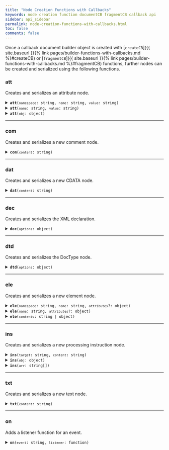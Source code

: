 ```yaml
---
title: "Node Creation Functions with Callbacks"
keywords: node creation function documentCB fragmentCB callback api
sidebar: api_sidebar
permalink: node-creation-functions-with-callbacks.html
toc: false
comments: false
---
```


Once a callback document builder object is created with [`createCB`]({{ site.baseurl }}{% link pages/builder-functions-with-callbacks.md %}#createCB) or
[`fragmentCB`]({{ site.baseurl }}{% link pages/builder-functions-with-callbacks.md %}#fragmentCB) functions, further nodes can be created and serialized using the following functions.

###  att

Creates and serializes an attribute node.

<details markdown="1">
<summary><code><strong>att</strong>(<code>namespace</code>: string, <code>name</code>: string, <code>value</code>: string)</code></summary>
<br/>

Creates and serializes an element attribute with the given namespace URI, name and 
value.

* `namespace` - namespace URI
* `name` - attribute name
* `value` - attribute value

```js
const { createCB } = require('xmlbuilder2');

const xmlBuilder = createCB({ 
  data: (chunk) => console.log(chunk)
  end: () => { },
  prettyPrint: true
});

xmlBuilder.ele('root').att('http://example.com/ns1', 'att', 'val').end();
```
```xml
<root xmlns:ns1="http://example.com/ns1" ns1:att="val"/>
```

</details>

<details markdown="1">
<summary><code><strong>att</strong>(<code>name</code>: string, <code>value</code>: string)</code></summary>
<br/>

Creates and serializes an element attribute with the given name and 
value.

* `name` - attribute name
* `value` - attribute value

```js
const { createCB } = require('xmlbuilder2');

const xmlBuilder = createCB({ 
  data: (chunk) => console.log(chunk)
  end: () => { },
  prettyPrint: true
});

xmlBuilder.ele('root').att('att', 'val').end();
```
```xml
<root att="val"/>
```

</details>

<details markdown="1">
<summary><code><strong>att</strong>(<code>obj</code>: object)</code></summary>
<br/>

Creates element attributes from each key/value pair of the given object.

* `obj` - a JS object containing element attributes and values

```js
const { createCB } = require('xmlbuilder2');

const xmlBuilder = createCB({ 
  data: (chunk) => console.log(chunk)
  end: () => { },
  prettyPrint: true
});

xmlBuilder.ele('root').att({ 'att1': 'val1', 'att2': 'val2' }).end();
```
```xml
<root att1="val1" att2="val2"/>
```

</details>

___

###  com

Creates and serializes a new comment node.

<details markdown="1">
<summary><code><strong>com</strong>(<code>content</code>: string)</code></summary>
<br/>

* `content` - node content

```js
const { createCB } = require('xmlbuilder2');

const xmlBuilder = createCB({ 
  data: (chunk) => console.log(chunk)
  end: () => { },
  prettyPrint: true
});

xmlBuilder.ele('root').com('val').end();
```
```xml
<root>
  <!--val-->
</root>
```

</details>

___

###  dat

Creates and serializes a new CDATA node.

<details markdown="1">
<summary><code><strong>dat</strong>(<code>content</code>: string)</code></summary>
<br/>

* `content` - node content

```js
const { createCB } = require('xmlbuilder2');

const xmlBuilder = createCB({ 
  data: (chunk) => console.log(chunk)
  end: () => { },
  prettyPrint: true
});

xmlBuilder.ele('root').dat('val').end();
```
```xml
<root>
  <![CDATA[val]]>
</root>
```

</details>

___

###  dec

Creates and serializes the XML declaration.

<details markdown="1">
<summary><code><strong>dec</strong>(<code>options</code>: object)</code></summary>
<br/>

* `options` - declaration options
  * `version` - a version number string. Defaults to `'1.0'` if omitted.
  * `encoding` - Encoding declaration, e.g. `'UTF-8'`. No encoding declaration will be produced if omitted.
  * `standalone` - standalone document declaration: `true` or `false`. No standalone document declaration will be produced if omitted.

```js
const { createCB } = require('xmlbuilder2');

const xmlBuilder = createCB({ 
  data: (chunk) => console.log(chunk)
  end: () => { },
  prettyPrint: true
});

xmlBuilder.dec({ 'encoding': 'UTF-8', standalone: true })
  .ele('root').end();
```
```xml
<?xml version="1.0" encoding="UTF-8" standalone="yes"?>
<root/>
```

</details>

___

###  dtd

Creates and serializes the DocType node.

<details markdown="1">
<summary><code><strong>dtd</strong>(<code>options</code>: object)</code></summary>
<br/>

Creates a new DocType node and inserts it into the document.

* `options` - DocType options
  * `name` - name of the DTD
  * `pubID` - public identifier of the DTD (optional)
  * `sysID` - system identifier of the DTD (optional)

```js
const { createCB } = require('xmlbuilder2');

const xmlBuilder = createCB({ 
  data: (chunk) => console.log(chunk)
  end: () => { },
  prettyPrint: true
});

xmlBuilder.dtd({ 
    name: 'HTML',
    pubID: '-//W3C//DTD HTML 4.01//EN',
    sysID: 'http://www.w3.org/TR/html4/strict.dtd'}
  )
  .ele('HTML').end();
```
```xml
<!DOCTYPE HTML PUBLIC "-//W3C//DTD HTML 4.01//EN" "http://www.w3.org/TR/html4/strict.dtd">
<HTML/>
```

</details>

___

###  ele

Creates and serializes a new element node.

<details markdown="1">
<summary><code><strong>ele</strong>(<code>namespace</code>: string, <code>name</code>: string, <code>attributes</code>?: object)</code></summary>
<br/>

Creates a new element node with the given namespace URI, tag name and 
attributes.

* `namespace` - namespace URI
* `name` - tag name
* `attributes` - a JS object containing key/value pairs of element attributes (optional)

```js
const { createCB } = require('xmlbuilder2');

const xmlBuilder = createCB({ 
  data: (chunk) => console.log(chunk)
  end: () => { },
  prettyPrint: true
});

xmlBuilder.ele('root')
  .ele('http://example.com/ns1', 'child', { 'att': 'val' }).up()
  .end();
```
```xml
<root>
  <child xmlns="http://example.com/ns1" att="val"/>
</root>
```

</details>

<details markdown="1">
<summary><code><strong>ele</strong>(<code>name</code>: string, <code>attributes</code>?: object)</code></summary>
<br/>

Creates a new element node with the given tag name and attributes.

* `name` - tag name
* `attributes` - a JS object containing key/value pairs of element attributes (optional)

```js
const { createCB } = require('xmlbuilder2');

const xmlBuilder = createCB({ 
  data: (chunk) => console.log(chunk)
  end: () => { },
  prettyPrint: true
});

xmlBuilder.ele('root')
  .ele('child', { 'att': 'val' }).up()
  .end();
```
```xml
<root>
  <child att="val"/>
</root>
```

</details>

<details markdown="1">
<summary><code><strong>ele</strong>(<code>contents</code>: string | object)</code></summary>
<br/>

Creates a new element node by converting the given JS object into XML nodes. See the
[object conversion]({{ site.baseurl }}{% link pages/object-conversion.md %})
page for details.

* `contents` - a JS object representing nodes to insert or a string containing an XML document in either XML or JSON format

```js
const { createCB } = require('xmlbuilder2');

const xmlBuilder = createCB({ 
  data: (chunk) => console.log(chunk)
  end: () => { },
  prettyPrint: true
});

xmlBuilder.ele('root')
  .ele({
    foo: {
       bar: 'foobar'
    },
    baz: ''
  }).end();
```
```xml
<root>
  <foo>
    <bar>
      foobar
    </bar>
  </foo>
  <baz/>
</root>
```

If the `contents` argument contains an XML or JSON string, `ele` parses
the string and creates new nodes under the current node.
```js
const { createCB } = require('xmlbuilder2');

const xmlBuilder = createCB({ 
  data: (chunk) => console.log(chunk)
  end: () => { },
  prettyPrint: true
});

xmlBuilder.ele('root')
  .ele('<foo><bar>foobar</bar></foo>')
  .end();
```
```xml
<root>
  <foo>
    <bar>
      foobar
    </bar>
  </foo>
</root>
```
</details>

___

###  ins

Creates and serializes a new processing instruction node.

<details markdown="1">
<summary><code><strong>ins</strong>(<code>target</code>: string, <code>content</code>: string)</code></summary>
<br/>

Creates a new processing instruction node with the given target and content.

* `target` - instruction target
* `content` - node content (optional)

```js
const { createCB } = require('xmlbuilder2');

const xmlBuilder = createCB({ 
  data: (chunk) => console.log(chunk)
  end: () => { },
  prettyPrint: true
});

xmlBuilder.ele('root').ins('bar', 'version="13.0"').end();
```
```xml
<root>
  <?bar version="13.0"?>
</root>
```

</details>

<details markdown="1">
<summary><code><strong>ins</strong>(<code>obj</code>: object)</code></summary>
<br/>

Creates new processing instructions from the key/value pairs of the given object.

* `obj` - a JS object containing key/value pairs of processing instruction targets and values

```js
const { createCB } = require('xmlbuilder2');

const xmlBuilder = createCB({ 
  data: (chunk) => console.log(chunk)
  end: () => { },
  prettyPrint: true
});

xmlBuilder.ele('root').ins({ bar: 'version="13.0"', baz: 'public=true' }).end();
```
```xml
<root>
  <?bar version="13.0"?>
  <?baz public=true?>
</root>
```

</details>

<details markdown="1">
<summary><code><strong>ins</strong>(<code>arr</code>: string[])</code></summary>
<br/>

Creates new processing instructions from the given string array.

* `arr` - a string array containing space concatenated processing instruction targets and values

```js
const { createCB } = require('xmlbuilder2');

const xmlBuilder = createCB({ 
  data: (chunk) => console.log(chunk)
  end: () => { },
  prettyPrint: true
});

xmlBuilder.ele('root').ins(['bar version="13.0"', 'bar public=true']).end();
```
```xml
<root>
  <?bar version="13.0"?>
  <?bar public=true?>
</root>
```

</details>

___

###  txt

Creates and serializes a new text node.

<details markdown="1">
<summary><code><strong>txt</strong>(<code>content</code>: string)</code></summary>
<br/>

* `content` - node content

```js
const { createCB } = require('xmlbuilder2');

const xmlBuilder = createCB({ 
  data: (chunk) => console.log(chunk)
  end: () => { },
  prettyPrint: true
});

xmlBuilder.ele('root').txt('val').end();
```
```xml
<root>
  val
</root>
```

</details>

___

###  on

Adds a listener function for an event.

<details markdown="1">
<summary><code><strong>on</strong>(<code>event</code>: string, <code>listener</code>: function)</code></summary>
<br/>

* `event` - event name, either `"data"`, `"end"` or `"error"`
* `listener` - a listener function. For the `"data"` event, the listener function
receives the serialized XML chunk as its first argument and the depth of the XML
tree as its second argument. For the `"end"` event, the listener callback receives
no arguments. For the `"error"` event, the listener callback receives the error
object as its single argument.

```js
const { createCB } = require('xmlbuilder2');

const xmlBuilder = createCB({ prettyPrint: true });
xmlBuilder.on('data', (chunk) => console.log(chunk);

xmlBuilder.ele('root').txt('val').end();
```
```xml
<root>
  val
</root>
```

</details>
